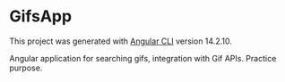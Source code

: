 # GifsApp

This project was generated with [Angular CLI](https://github.com/angular/angular-cli) version 14.2.10.

Angular application for searching gifs, integration with Gif APIs. Practice purpose.
